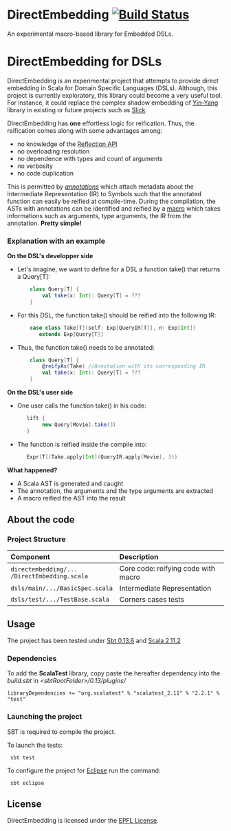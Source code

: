DirectEmbedding [![Build Status](https://travis-ci.org/directembedding/directembedding.png?branch=master)](https://travis-ci.org/directembedding/directembedding)
===============

An experimental macro-based library for Embedded DSLs.

# DirectEmbedding for DSLs


DirectEmbedding is an experimental project that attempts to provide direct embedding in Scala for Domain Specific Languages (DSLs). Although, this project is currently exploratory, this library could become a very useful tool. For instance, it could replace the complex shadow embedding of [Yin-Yang](https://github.com/scala-yinyang/scala-yinyang/tree/cbfaf02405c5e273498c15ce943965eeba8afa31) library in existing or future projects such as [Slick](http://slick.typesafe.com/).

DirectEmbedding has **one** effortless logic for reification. Thus, the reification comes along with some advantages among:

- no knowledge of the [Reflection API](http://en.wikipedia.org/wiki/Reflection_%28computer_programming%29)
- no overloading resolution
- no dependence with types and count of arguments
- no verbosity
- no code duplication

This is permitted by [*annotations*](http://docs.scala-lang.org/overviews/reflection/annotations-names-scopes.html) which attach metadata about the Intermediate Representation (IR) to Symbols such that the annotated function can easily be reified at compile-time.
During the compilation, the ASTs with annotations can be identified and reified by a [macro](http://www.scala-lang.org/api/2.11.0/scala-reflect/index.html#scala.reflect.macros.blackbox.Context) which takes informations such as arguments, type arguments, the IR from the annotation. **Pretty simple!**

<!--
The simplicity for the DSLs users is kept because direct embedding implies that the code to be written by the users will be done in Scala with few restrictions on it and few overhead due to the DSL synthax.
Furthermore, it also benefits the developpers of DSL because DirectEmbedding handles the difficult task of lifting the Scala AST to an Intermediate Representation (IR) thanks to macro.
-->

### Explanation with an example
**On the DSL's developper side**

* Let's imagine, we want to define for a DSL a function take() that returns a Query[T]:

	```scala
		class Query[T] {
			val take(x: Int): Query[T] = ???
		}
	```

* For this DSL, the function take() should be reified into the following IR:

	```scala
		case class Take[T](self: Exp[QueryIR[T]], n: Exp[Int])
		   extends Exp[Query[T]]
	```

* Thus, the function take() needs to be annotated:

	```scala
		class Query[T] {
			@reifyAs(Take) //Annotation with its corresponding IR
			val take(x: Int): Query[T] = ???
		}
	```

**On the DSL's user side**

* One user calls the function take() in his code:

	```scala
	   lift {
	      	new Query[Movie].take(3)
	   }
	```

* The function is reified inside the compile into:

	```scala
	   Expr[T](Take.apply[Int](QueryIR.apply[Movie], 3))
	```

**What happened?**

* A Scala AST is generated and caught
* The annotation, the arguments and the type arguments are extracted
* A macro reified the AST into the result


## About the code

### Project Structure
| Component                                   		  | Description                        | 
|:---------                                   		  |:-----------                        | 
| `directembedding/...` <br> `/DirectEmbedding.scala` | Core code: reifying code with macro | 
| `dsls/main/.../BasicSpec.scala`             		  | Intermediate Representation        | 
| `dsls/test/.../TestBase.scala`              		  | Corners cases tests                | 

## Usage
The project has been tested under [Sbt 0.13.6](http://www.scala-sbt.org/) and [Scala 2.11.2](http://www.scala-lang.org/)

### Dependencies
To add the **ScalaTest** library, copy paste the hereafter dependency into the *build.sbt* in *\<sbtRootFolder\>/0.13/plugins/*

    libraryDependencies += "org.scalatest" % "scalatest_2.11" % "2.2.1" % "test"

### Launching the project
SBT is required to compile the project.

To launch the tests:

     sbt test
	 
To configure the project for [Eclipse](http://scala-ide.org/download/sdk.html) run the command:

     sbt eclipse
    



## License

DirectEmbedding is licensed under the [EPFL License](https://raw.githubusercontent.com/directembedding/directembedding/master/LICENCE).